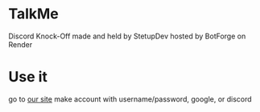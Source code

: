 # TalkMe
Discord Knock-Off made and held by StetupDev
hosted by BotForge on Render
# Use it
go to [our site](talkme.run.place)
make account with username/password, google, or discord
